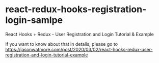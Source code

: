 # react-redux-hooks-registration-login-samlpe

React Hooks + Redux - User Registration and Login Tutorial & Example

If you want to know about that in details, please go to https://jasonwatmore.com/post/2020/03/02/react-hooks-redux-user-registration-and-login-tutorial-example
